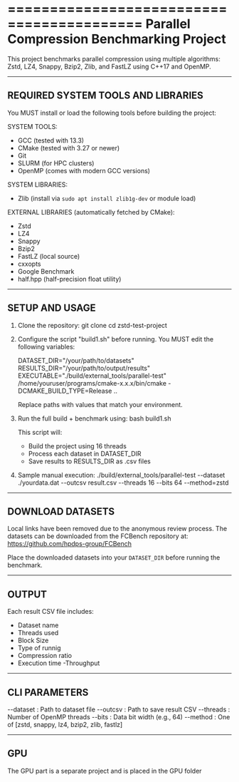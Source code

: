 
==========================================
 Parallel Compression Benchmarking Project
======================================

This project benchmarks parallel compression using multiple algorithms: 
Zstd, LZ4, Snappy, Bzip2, Zlib, and FastLZ using C++17 and OpenMP.

-----------------------------------------------
 REQUIRED SYSTEM TOOLS AND LIBRARIES
-----------------------------------------------

You MUST install or load the following tools before building the project:

SYSTEM TOOLS:
- GCC (tested with 13.3)
- CMake (tested with 3.27 or newer)
- Git
- SLURM (for HPC clusters)
- OpenMP (comes with modern GCC versions)

SYSTEM LIBRARIES:
- Zlib (install via `sudo apt install zlib1g-dev` or module load)

EXTERNAL LIBRARIES (automatically fetched by CMake):
- Zstd
- LZ4
- Snappy
- Bzip2
- FastLZ (local source)
- cxxopts
- Google Benchmark
- half.hpp (half-precision float utility)

-----------------------------------------------
 SETUP AND USAGE
-----------------------------------------------

1. Clone the repository:
   git clone <your-repo-url>
   cd zstd-test-project

2. Configure the script "build1.sh" before running.
   You MUST edit the following variables:

   DATASET_DIR="/your/path/to/datasets"
   RESULTS_DIR="/your/path/to/output/results"
   EXECUTABLE="./build/external_tools/parallel-test"
   /home/youruser/programs/cmake-x.x.x/bin/cmake -DCMAKE_BUILD_TYPE=Release ..

   Replace paths with values that match your environment.

3. Run the full build + benchmark using:
   bash build1.sh

   This script will:
   - Build the project using 16 threads
   - Process each dataset in DATASET_DIR
   - Save results to RESULTS_DIR as .csv files

4. Sample manual execution:
   ./build/external_tools/parallel-test --dataset ./yourdata.dat --outcsv result.csv --threads 16 --bits 64 --method=zstd
-----------------------------------------------
DOWNLOAD DATASETS
-----------------------------------------------

Local links have been removed due to the anonymous review process. The datasets can be downloaded from the FCBench repository at: https://github.com/hpdps-group/FCBench

Place the downloaded datasets into your `DATASET_DIR` before running the benchmark.


-----------------------------------------------
 OUTPUT
-----------------------------------------------

Each result CSV file includes:
- Dataset name
- Threads used
- Block Size
- Type of runnig
- Compression ratio
- Execution time
 -Throughput


-----------------------------------------------
 CLI PARAMETERS
-----------------------------------------------

--dataset    : Path to dataset file
--outcsv     : Path to save result CSV
--threads    : Number of OpenMP threads
--bits       : Data bit width (e.g., 64)
--method     : One of [zstd, snappy, lz4, bzip2, zlib, fastlz]

-----------------------------------------------
 GPU
-----------------------------------------------

The GPU part is a separate project and is placed in the GPU folder





